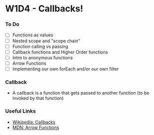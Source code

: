 # W1D4 - Callbacks!

### To Do
- [ ] Functions as values
- [ ] Nested scope and "scope chain"
- [ ] Function calling vs passing
- [ ] Callback functions and Higher Order functions
- [ ] Intro to anonymous functions
- [ ] Arrow Functions
- [ ] Implementing our own forEach and/or our own filter

### Callback
- A callback is a function that gets passed to another function (to be invoked by that function)























### Useful Links
* [Wikipedia: Callbacks](https://en.wikipedia.org/wiki/Callback_(computer_programming))
* [MDN: Arrow Functions](https://developer.mozilla.org/en-US/docs/Web/JavaScript/Reference/Functions/Arrow_functions)
